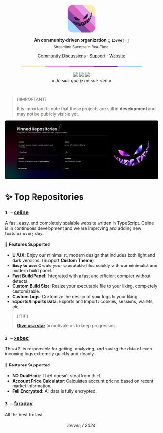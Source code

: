 <div align="center">
  <picture>
    <source media="(prefers-color-scheme: dark)" srcset="https://raw.githubusercontent.com/lovverhub/lovver-assets/master/assets/palette/royale-blade/logo-light.webp" />
    <img height="90" src="https://raw.githubusercontent.com/lovverhub/lovver-assets/master/assets/palette/royale-blade/logo-dark.webp" />
  </picture>
</div>
<p align="center">
  <b><strong>An community-driven organization ;; <code>Lovver 🌷</code></strong></b><br/>
  <sub>Streamline Success in Real-Time.</sub><br/>
</p>
<div align="center">

[Community Discussions][discussions-link] · [Support][discord-link] · [Website][website-link]

</div>

<p align="center">
  <img src="https://raw.githubusercontent.com/lovverhub/lovver-assets/master/assets/palette/royale-blade/separator.webp" width="400" />
</p>

<div align="center">
  
  [![][social-ig-shield]][social-ig-link]
  [![][social-x-shield]][social-x-link]
  [![][sponsor-shield]][sponsor-link]<br />
  *« Je sais que je ne sais rien »*
</div>

&nbsp;

> \[!IMPORTANT]
>
> It is important to note that these projects are still in **development** and may not be publicly visible yet.

<img src="https://github.com/lovverhub/.github/blob/main/assets/Pinned_Repos.png" />

# ✨ Top Repositories

### `1 ~` [celine](https://github.com/lovverhub/celine)

A fast, easy, and completely scalable website written in TypeScript. Celine is in continuous development and we are improving and adding new features every day.

#### 🎨 Features Supported

- **UI/UX**: Enjoy our minimalist, modern design that includes both light and dark versions. (Support **Custom Theme**)
- **Easy to use**: Create your executable files quickly with our minimalist and modern build panel.
- **Fast Build Panel**: Integrated with a fast and efficient compiler without detects.
- **Custom Build Size**: Resize your executable file to your liking, completely customizable.
- **Custom Logs**: Customize the design of your logs to your liking.
- **Exports/Imports Data**: Exports and Imports cookies, sessions, wallets, etc.

> \[!TIP]
>
> **[Give us a star](https://github.com/celine)** to motivate us to keep progressing.

### `2 ~` [xebec](https://github.com/lovverhub/xebec)

This API is responsible for getting, analyzing, and saving the data of each incoming logs extremely quickly and cleanly.

#### 🍥 Features Supported

- **NO DualHook**: Thief doesn't steal from thief.
- **Account Price Calculator**: Calculates account pricing based on recent market information.
- **Full Encrypted**: All data is fully encrypted.

### `3 ~` [faraday](https://github.com/lovverhub/faraday)

All the best for last.

<h6 align="center">
  lovver; / 2024
</h6>

[discussions-link]: https://github.com/orgs/lovverhub/discussions
[discord-link]: https://discord.gg/lovverhub
[website-link]: https://www.lovver.us


[social-ig-link]: https://instagram.com/fifi.xvx
[social-ig-shield]: https://img.shields.io/badge/@fifi.xvx-black?colorA=2b2d42&colorB=ff99c8&style=for-the-badge&logo=instagram
[social-x-link]: https://x.com/fifixw
[social-x-shield]: https://img.shields.io/badge/@fifixw-black?colorA=2b2d42&colorB=fcf6bd&style=for-the-badge&logo=x
[sponsor-link]: https://opencollective.com/lovverhub
[sponsor-shield]: https://img.shields.io/badge/Sponsor%20LovverHub-black?colorA=2b2d42&colorB=d0f4de&style=for-the-badge&logo=opencollective
